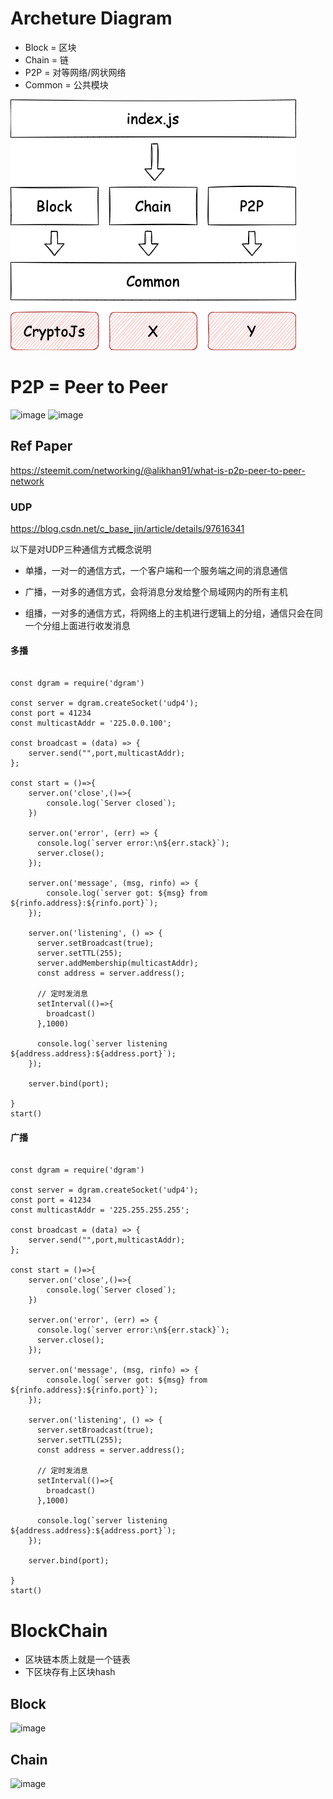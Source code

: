 # Archeture Diagram
* Block = 区块
* Chain = 链
* P2P = 对等网络/网状网络
* Common = 公共模块

 ![image](https://github.com/chankamlam/js-blockchain/blob/main/doc/architecture.drawio.png?raw=true)
 
 
# P2P = Peer to Peer
 ![image](https://steemitimages.com/1280x0/https://cdn.steemitimages.com/DQmZAFtWv5imtESqJdab7kZiCycT5FMKutoda2yvtBR6Ds2/peer-to-peer-network-1.png)
 ![image](https://pic3.zhimg.com/v2-f8d912720a8c839e2267433e4ddda296_r.jpg)
## Ref Paper
https://steemit.com/networking/@alikhan91/what-is-p2p-peer-to-peer-network
 
### UDP
https://blog.csdn.net/c_base_jin/article/details/97616341

以下是对UDP三种通信方式概念说明

* 单播，一对一的通信方式，一个客户端和一个服务端之间的消息通信

* 广播，一对多的通信方式，会将消息分发给整个局域网内的所有主机

* 组播，一对多的通信方式，将网络上的主机进行逻辑上的分组，通信只会在同一个分组上面进行收发消息

#### 多播
```

const dgram = require('dgram')

const server = dgram.createSocket('udp4');
const port = 41234
const multicastAddr = '225.0.0.100';

const broadcast = (data) => {
    server.send("",port,multicastAddr);
};

const start = ()=>{
    server.on('close',()=>{
        console.log(`Server closed`);
    })

    server.on('error', (err) => {
      console.log(`server error:\n${err.stack}`);
      server.close();
    });

    server.on('message', (msg, rinfo) => {
        console.log(`server got: ${msg} from ${rinfo.address}:${rinfo.port}`);
    });

    server.on('listening', () => {
      server.setBroadcast(true);
      server.setTTL(255);
      server.addMembership(multicastAddr);
      const address = server.address();
  
      // 定时发消息
      setInterval(()=>{
        broadcast()
      },1000)
      
      console.log(`server listening ${address.address}:${address.port}`);
    });
    
    server.bind(port);

}
start()

```

#### 广播
```

const dgram = require('dgram')

const server = dgram.createSocket('udp4');
const port = 41234
const multicastAddr = '225.255.255.255';

const broadcast = (data) => {
    server.send("",port,multicastAddr);
};

const start = ()=>{
    server.on('close',()=>{
        console.log(`Server closed`);
    })

    server.on('error', (err) => {
      console.log(`server error:\n${err.stack}`);
      server.close();
    });

    server.on('message', (msg, rinfo) => {
        console.log(`server got: ${msg} from ${rinfo.address}:${rinfo.port}`);
    });

    server.on('listening', () => {
      server.setBroadcast(true);
      server.setTTL(255);
      const address = server.address();
  
      // 定时发消息
      setInterval(()=>{
        broadcast()
      },1000)
      
      console.log(`server listening ${address.address}:${address.port}`);
    });
    
    server.bind(port);

}
start()

```

# BlockChain
* 区块链本质上就是一个链表
* 下区块存有上区块hash

 ## Block
 ![image](https://user-images.githubusercontent.com/9009522/147846833-24aed366-2a4e-4d9c-9986-b3bf0a043423.png)
 ## Chain
 ![image](https://user-images.githubusercontent.com/9009522/147846836-f9e96ccf-957e-4cbc-958c-2c0accbe6c9b.png)
